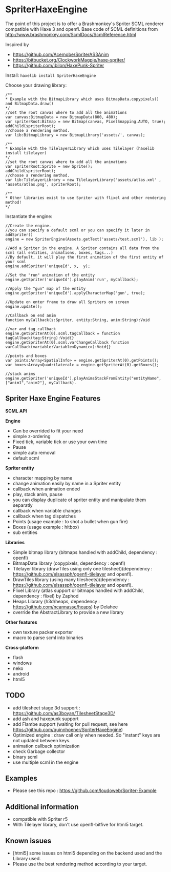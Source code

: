 SpriterHaxeEngine 
=============

The point of this project is to offer a Brashmonkey's Spriter SCML renderer compatible with Haxe 3 and openfl.
Base code of SCML definitions from http://www.brashmonkey.com/ScmlDocs/ScmlReference.html 

Inspired by 
 - https://github.com/Acemobe/SpriterAS3Anim
 - https://bitbucket.org/ClockworkMagpie/haxe-spriter/
 - https://github.com/ibilon/HaxePunk-Spriter

Install:
``haxelib install SpriterHaxeEngine``

Choose your drawing library:

```as3
/**
* Example with the BitmapLibrary which uses BitmapData.copypixels() and BitmapData.draw()
*/
//set the root canvas where to add all the animations
var canvas:BitmapData = new BitmapData(800, 480);
var spriterRoot:Bitmap = new Bitmap(canvas, PixelSnapping.AUTO, true);
addChild(spriterRoot);
//choose a rendering method.
var lib:BitmapLibrary = new BitmapLibrary('assets/', canvas);

/**
* Example with the TilelayerLibrary which uses Tilelayer (haxelib install tilelayer)
*/
//set the root canvas where to add all the animations
var spriterRoot:Sprite = new Sprite();
addChild(spriterRoot);
//choose a rendering method.
var lib:TilelayerLibrary = new TilelayerLibrary('assets/atlas.xml' , 'assets/atlas.png', spriterRoot);

/**
* Other libraries exist to use Spriter with flixel and other rendering method!
*/
```

Instantiate the engine:

```as3
//Create the engine.
//you can specify a default scml or you can specify it later in addSpriter()
engine = new SpriterEngine(Assets.getText('assets/test.scml'), lib );
		
//Add a Spriter in the engine. A Spriter contains all data from the scml (all entities, animations, boxes, tags...)
//By default, it will play the first animation of the first entity of your scml
engine.addSpriter('uniqueId', x,  y);

//Set the "run" animation of the entity
engine.getSpriter('uniqueId').playAnim('run', myCallback);

//Apply the "gun" map of the entity
engine.getSpriter('uniqueId').applyCharacterMap('gun', true);

//Update on enter frame to draw all Spriters on screen
engine.update();

//Callback on end anim
function myCallback(s:Spriter, entity:String, anim:String):Void

//var and tag callback
engine.getSpriterAt(0).scml.tagCallback = function tagCallback(tag:String):Void{}
engine.getSpriterAt(0).scml.varChangeCallback function varCallback(variable:Variable<Dynamic>):Void{}

//points and boxes
var points:Array<SpatialInfo> = engine.getSpriterAt(0).getPoints();
var boxes:Array<Quadrilateral> = engine.getSpriterAt(0).getBoxes();

//stack anims
engine.getSpriter('uniqueId').playAnimsStackFromEntity("entityName", ["anim1","anim2"], myCallback).

```

Spriter Haxe Engine Features
--------------

**SCML API**

**Engine**
 - Can be overrided to fit your need
 - simple z-ordering
 - Fixed tick, variable tick or use your own time
 - Pause
 - simple auto removal
 - default scml
 
**Spriter entity**
 - character mapping by name
 - change animation easily by name in a Spriter entity
 - callback when animation ended
 - play, stack anim, pause
 - you can display duplicate of spriter entity and manipulate them separatly
 - callback when variable changes
 - callback when tag dispatches
 - Points (usage example : to shot a bullet when gun fire)
 - Boxes (usage example : hitbox)
 - sub entities

**Libraries**
 - Simple bitmap library (bitmaps handled with addChild, dependency : openfl)
 - BitmapData library (copypixels, dependency : openfl)
 - Tilelayer library (drawTiles using only one tilesheet)(dependency : https://github.com/elsassph/openfl-tilelayer and openfl).
 - DrawTiles library (using many tilesheets)(dependency : https://github.com/elsassph/openfl-tilelayer and openfl).
 - Flixel Library (atlas support or bitmaps handled with addChild, dependency : flixel) by Zaphod
 - Heaps Library (h3d/heaps, dependency : https://github.com/ncannasse/heaps) by Delahee
 - override the AbstractLibrary to provide a new library
 
**Other features**
 - own texture packer exporter
 - macro to parse scml into binaries

**Cross-platform**
 - flash
 - windows
 - neko
 - android
 - html5

TODO
----
 - add tilesheet stage 3d support : https://github.com/as3boyan/TilesheetStage3D/
 - add ash and haxepunk support
 - add Flambe support (waiting for pull request, see here https://github.com/quinnhoener/SpriterHaxeEngine)
 - Optimized engine : draw call only when needed. So "instant" keys are not updated between keys.
 - animation callback optimization
 - check Garbage collector
 - binary scml
 - use multiple scml in the engine
 
Examples
------------
 - Please see this repo : https://github.com/loudoweb/Spriter-Example
 
Additional information
------------
 - compatible with Spriter r5
 - With Tilelayer library, don't use openfl-bitfive for html5 target.
 
 
Known issues
------------
 - [html5] some issues on html5 depending on the backend used and the Library used.
 - Please use the best rendering method according to your target.
 

